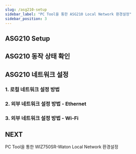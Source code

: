 ```yaml
---
slug: /asg210-setup
sidebar_label: "PC Tool을 통한 ASG210 Local Network 환경설정"
sidebar_position: 3
---
```


## ASG210 Setup


## ASG210 동작 상태 확인


## ASG210 네트워크 설정


### 1. 로컬 네트워크 설정 방법



### 2. 외부 네트워크 설정 방법 - Ethernet


### 3. 외부 네트워크 설정 방법 - Wi-Fi


## NEXT
PC Tool을 통한 WIZ750SR-Waton Local Network 환경설정